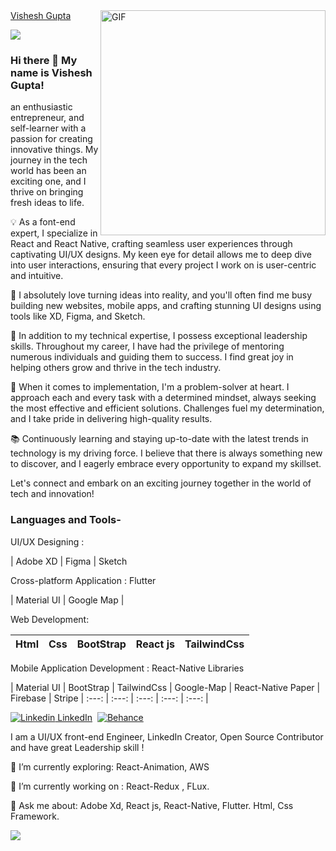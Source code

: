 <img align="right" alt="GIF" src="https://media.giphy.com/media/5x1tfz1wRP5HHwDbf2/giphy.gif" width="360"/>

<div class="badge-base LI-profile-badge" data-locale="en_US" data-size="medium" data-theme="dark" data-type="VERTICAL" data-vanity="vishesh-gupta-82730615a" data-version="v1"><a class="badge-base__link LI-simple-link" href="https://in.linkedin.com/in/vishesh-gupta-82730615a?trk=profile-badge">Vishesh Gupta</a></div>

![](https://komarev.com/ghpvc/?username=bhav09&style=flat-square)
              
### Hi there 👋 My name is Vishesh Gupta! 
an enthusiastic entrepreneur, and self-learner with a passion for creating innovative things. My journey in the tech world has been an exciting one, and I thrive on bringing fresh ideas to life.

💡 As a font-end expert, I specialize in React and React Native, crafting seamless user experiences through captivating UI/UX designs. My keen eye for detail allows me to deep dive into user interactions, ensuring that every project I work on is user-centric and intuitive.

🚀 I absolutely love turning ideas into reality, and you'll often find me busy building new websites, mobile apps, and crafting stunning UI designs using tools like XD, Figma, and Sketch.

🌟 In addition to my technical expertise, I possess exceptional leadership skills. Throughout my career, I have had the privilege of mentoring numerous individuals and guiding them to success. I find great joy in helping others grow and thrive in the tech industry.

💪 When it comes to implementation, I'm a problem-solver at heart. I approach each and every task with a determined mindset, always seeking the most effective and efficient solutions. Challenges fuel my determination, and I take pride in delivering high-quality results.

📚 Continuously learning and staying up-to-date with the latest trends in technology is my driving force. I believe that there is always something new to discover, and I eagerly embrace every opportunity to expand my skillset.

Let's connect and embark on an exciting journey together in the world of tech and innovation!

### Languages and Tools-

UI/UX Designing :

| Adobe XD | Figma | Sketch

Cross-platform Application : Flutter

| Material UI | Google Map |

Web Development: 

| Html  | Css  | BootStrap  | React js | TailwindCss |
| :---: | :---: | :---: | :---: | :---: |

Mobile Application Development : React-Native Libraries 

| Material UI | BootStrap | TailwindCss | Google-Map | React-Native Paper | Firebase | Stripe 
| :---: | :---: | :---: | :---: | :---: |


[![Linkedin](https://i.stack.imgur.com/gVE0j.png) LinkedIn](https://www.linkedin.com/in/vishesh-gupta-82730615a/)&nbsp; 
[![Behance]()](https://www.behance.net/guptavishesh143)

I am a UI/UX front-end Engineer, LinkedIn Creator, Open Source Contributor and have great Leadership skill ! 

🌱 I’m currently exploring: React-Animation, AWS 

🔭 I’m currently working on : React-Redux , FLux.

💬 Ask me about: Adobe Xd, React js, React-Native, Flutter. Html, Css Framework.

![](https://github-readme-stats.vercel.app/api?username=guptavishesh143&show_icons=true&line_height=30)
